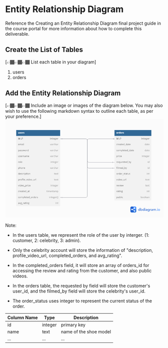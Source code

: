 # Entity Relationship Diagram

Reference the Creating an Entity Relationship Diagram final project guide in the course portal for more information about how to complete this deliverable.

## Create the List of Tables

[👉🏾👉🏾👉🏾 List each table in your diagram]
1. users
2. orders

## Add the Entity Relationship Diagram

[👉🏾👉🏾👉🏾 Include an image or images of the diagram below. You may also wish to use the following markdown syntax to outline each table, as per your preference.]
![alt text](ER_diagram.png)

Note:
- In the users table, we represent the role of the user by interger. (1: customer, 2: celebrity, 3: admin).
- Only the celebrity account will store the information of "description, profile_video_url, completed_orders, and avg_rating".
- In the completed_orders field, it will store an array of orders_id for accessing the review and rating from the customer, and also public videos.

- In the orders table, the requested by field will store the customer's user_id, and the filmed_by field will store the celebrity's user_id.
- The order_status uses integer to represent the current status of the order.

| Column Name | Type | Description |
|-------------|------|-------------|
| id | integer | primary key |
| name | text | name of the shoe model |
| ... | ... | ... |
